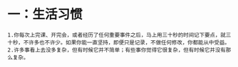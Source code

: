 

# 一：生活习惯

    1.你每次上完课、开完会，或者经历了任何重要事件之后，马上用三十秒的时间记下要点，就三十秒，不许多也不许少。如果你能一直坚持，即便只是记录，不做任何修改，你都能从中受益。
    2.许多事看上去没多复杂，但有时候它并不简单；有些事你觉得它很复杂，但有时候它并没有那么复杂。